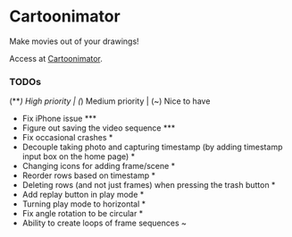 # Cartoonimator
Make movies out of your drawings!  

Access at [Cartoonimator](https://krithik-ranjan.github.io/cartoonimator).

### TODOs
(***) High priority | (*) Medium priority | (~) Nice to have
- Fix iPhone issue ***
- Figure out saving the video sequence ***
- Fix occasional crashes *
- Decouple taking photo and capturing timestamp (by adding timestamp input box on the home page) *
- Changing icons for adding frame/scene *
- Reorder rows based on timestamp *
- Deleting rows (and not just frames) when pressing the trash button *
- Add replay button in play mode *
- Turning play mode to horizontal *
- Fix angle rotation to be circular *
- Ability to create loops of frame sequences ~
